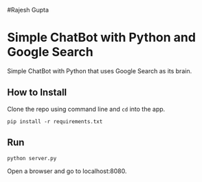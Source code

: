 #Rajesh Gupta 

# Simple ChatBot with Python and Google Search

 Simple ChatBot with Python that uses Google Search as its brain. 


## How to Install

Clone the repo using command line and `cd` into the app.

```
pip install -r requirements.txt
```

## Run

```
python server.py
```

Open a browser and go to localhost:8080.
